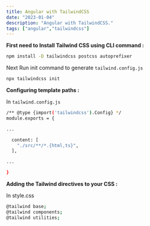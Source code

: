 ```yaml
---
title: Angular with TailwindCSS
date: "2023-01-04"
description: "Angular with TailwindCSS."
tags: ["angular","tailwindcss"]
---
```


**First need to Install Tailwind CSS using CLI command :**

```bash
npm install -D tailwindcss postcss autoprefixer
```

Next Run init command to generate  `tailwind.config.js`

```bash
npx tailwindcss init
```

**Configuring template paths :**

In `tailwind.config.js`

```bash
/** @type {import('tailwindcss').Config} */
module.exports = {

...

  content: [
    "./src/**/*.{html,ts}",
  ],

...

}
```

**Adding the Tailwind directives to your CSS :**

In style.css

```bash
@tailwind base;
@tailwind components;
@tailwind utilities;
```

